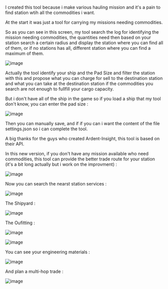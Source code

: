 I created this tool because i make various hauling mission and it's a pain to find station wtih all the commodities i want.

At the start it was just a tool for carrying my missions needing commodities.

So as you can see in this screen, my tool search the log for identifying the mission needing commodities, the quantities need then based on your station search a certain radius and display the station where you can find all of them, or if no stations has all, different station where you can find a maximum of them.

![image](https://github.com/user-attachments/assets/1e002e4e-919a-4011-b122-82c2f01f4905)

Actually the tool identify your ship and the Pad Size and filter the station with this and propose what you can charge for sell to the destination station and what you can take at the destination station if the commodities you search are not enough to fullfill your cargo capacity.

But i don't have all of the ship in the game so if you load a ship that my tool don't know, you can enter the pad size :

![image](https://github.com/user-attachments/assets/d019c6c5-f672-45b9-8378-9d6dca335084)

Then you can manually save, and if if you can i want the content of the file settings.json so i can complete the tool.

A big thanks for the guys who created Ardent-Insight, this tool is based on their API.

In this new version, if you don't have any mission available who need commodities, this tool can provide the better trade route for your station (it's a bit long actually but i work on the improvment) :

![image](https://github.com/user-attachments/assets/f4b0650c-a65c-46b5-89c9-641fbbf32f37)

Now you can search the nearst station services :

![image](https://github.com/user-attachments/assets/ea2e4fb1-3425-4b8d-9fd7-2143d2d3e3b8)

The Shipyard :

![image](https://github.com/user-attachments/assets/6ece6bb2-9dcc-490d-824e-8cf0b996e58f)

The Oufitting :

![image](https://github.com/user-attachments/assets/8b5d1a37-f04d-43a2-b378-b0d638d94c60)

![image](https://github.com/user-attachments/assets/02f7455d-ef00-46cc-b1f1-21ecb1c9ae05)

You can see your engineering materials :

![image](https://github.com/user-attachments/assets/36c6009a-f789-46e2-8888-0158d7ec5a6e)

And plan a multi-hop trade :

![image](https://github.com/user-attachments/assets/7e85eebb-d626-4025-9450-9cd1b955848d)
